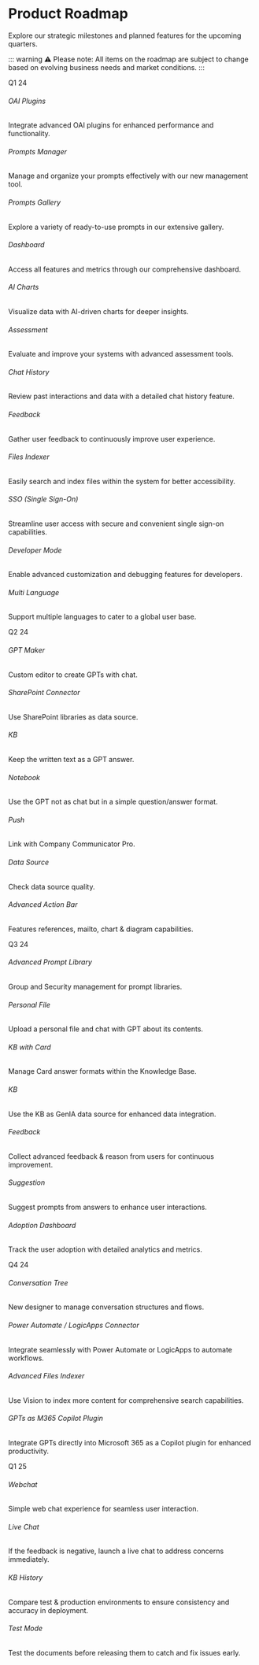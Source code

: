 # Product Roadmap

Explore our strategic milestones and planned features for the upcoming quarters.

::: warning ⚠️
Please note: All items on the roadmap are subject to change based on evolving business needs and market conditions.
:::

<section class="timeline_area section_padding_130">
    <div class="container">
        <div class="row">
            <div class="col-12">
                <!-- Timeline Area-->
                <div class="apland-timeline-area">
                    <div class="single-timeline-area">
                        <div class="timeline-date wow fadeInLeft" data-wow-delay="0.1s"
                            style="visibility: visible; animation-delay: 0.1s; animation-name: fadeInLeft;">
                            <p>Q1 24</p>
                        </div>
                        <div class="row">
                            <div class="col-12 col-md-6 col-lg-4">
                                <div class="single-timeline-content d-flex wow fadeInLeft" data-wow-delay="0.3s">
                                    <div class="timeline-icon"><i class="fa fa-plug" aria-hidden="true"></i></div>
                                    <div class="timeline-text">
                                        <h6>OAI Plugins</h6>
                                        <p>Integrate advanced OAI plugins for enhanced performance and functionality.
                                        </p>
                                    </div>
                                </div>
                            </div>
                            <div class="col-12 col-md-6 col-lg-4">
                                <div class="single-timeline-content d-flex wow fadeInLeft" data-wow-delay="0.5s">
                                    <div class="timeline-icon"><i class="fa fa-tasks" aria-hidden="true"></i></div>
                                    <div class="timeline-text">
                                        <h6>Prompts Manager</h6>
                                        <p>Manage and organize your prompts effectively with our new management tool.
                                        </p>
                                    </div>
                                </div>
                            </div>
                            <div class="col-12 col-md-6 col-lg-4">
                                <div class="single-timeline-content d-flex wow fadeInLeft" data-wow-delay="0.7s">
                                    <div class="timeline-icon"><i class="fa fa-image" aria-hidden="true"></i></div>
                                    <div class="timeline-text">
                                        <h6>Prompts Gallery</h6>
                                        <p>Explore a variety of ready-to-use prompts in our extensive gallery.</p>
                                    </div>
                                </div>
                            </div>
                            <div class="col-12 col-md-6 col-lg-4">
                                <div class="single-timeline-content d-flex wow fadeInLeft" data-wow-delay="0.3s">
                                    <div class="timeline-icon"><i class="fa fa-dashboard" aria-hidden="true"></i></div>
                                    <div class="timeline-text">
                                        <h6>Dashboard</h6>
                                        <p>Access all features and metrics through our comprehensive dashboard.</p>
                                    </div>
                                </div>
                            </div>
                            <div class="col-12 col-md-6 col-lg-4">
                                <div class="single-timeline-content d-flex wow fadeInLeft" data-wow-delay="0.5s">
                                    <div class="timeline-icon"><i class="fa fa-line-chart" aria-hidden="true"></i></div>
                                    <div class="timeline-text">
                                        <h6>AI Charts</h6>
                                        <p>Visualize data with AI-driven charts for deeper insights.</p>
                                    </div>
                                </div>
                            </div>
                            <div class="col-12 col-md-6 col-lg-4">
                                <div class="single-timeline-content d-flex wow fadeInLeft" data-wow-delay="0.7s">
                                    <div class="timeline-icon"><i class="fa fa-check-square" aria-hidden="true"></i>
                                    </div>
                                    <div class="timeline-text">
                                        <h6>Assessment</h6>
                                        <p>Evaluate and improve your systems with advanced assessment tools.</p>
                                    </div>
                                </div>
                            </div>
                            <div class="col-12 col-md-6 col-lg-4">
                                <div class="single-timeline-content d-flex wow fadeInLeft" data-wow-delay="0.3s">
                                    <div class="timeline-icon"><i class="fa fa-history" aria-hidden="true"></i></div>
                                    <div class="timeline-text">
                                        <h6>Chat History</h6>
                                        <p>Review past interactions and data with a detailed chat history feature.</p>
                                    </div>
                                </div>
                            </div>
                            <div class="col-12 col-md-6 col-lg-4">
                                <div class="single-timeline-content d-flex wow fadeInLeft" data-wow-delay="0.5s">
                                    <div class="timeline-icon"><i class="fa fa-comments" aria-hidden="true"></i></div>
                                    <div class="timeline-text">
                                        <h6>Feedback</h6>
                                        <p>Gather user feedback to continuously improve user experience.</p>
                                    </div>
                                </div>
                            </div>
                            <div class="col-12 col-md-6 col-lg-4">
                                <div class="single-timeline-content d-flex wow fadeInLeft" data-wow-delay="0.7s">
                                    <div class="timeline-icon"><i class="fa fa-search" aria-hidden="true"></i></div>
                                    <div class="timeline-text">
                                        <h6>Files Indexer</h6>
                                        <p>Easily search and index files within the system for better accessibility.</p>
                                    </div>
                                </div>
                            </div>
                            <div class="col-12 col-md-6 col-lg-4">
                                <div class="single-timeline-content d-flex wow fadeInLeft" data-wow-delay="0.3s">
                                    <div class="timeline-icon"><i class="fa fa-universal-access" aria-hidden="true"></i>
                                    </div>
                                    <div class="timeline-text">
                                        <h6>SSO (Single Sign-On)</h6>
                                        <p>Streamline user access with secure and convenient single sign-on
                                            capabilities.</p>
                                    </div>
                                </div>
                            </div>
                            <div class="col-12 col-md-6 col-lg-4">
                                <div class="single-timeline-content d-flex wow fadeInLeft" data-wow-delay="0.5s">
                                    <div class="timeline-icon"><i class="fa fa-code" aria-hidden="true"></i></div>
                                    <div class="timeline-text">
                                        <h6>Developer Mode</h6>
                                        <p>Enable advanced customization and debugging features for developers.</p>
                                    </div>
                                </div>
                            </div>
                            <div class="col-12 col-md-6 col-lg-4">
                                <div class="single-timeline-content d-flex wow fadeInLeft" data-wow-delay="0.7s">
                                    <div class="timeline-icon"><i class="fa fa-globe" aria-hidden="true"></i></div>
                                    <div class="timeline-text">
                                        <h6>Multi Language</h6>
                                        <p>Support multiple languages to cater to a global user base.</p>
                                    </div>
                                </div>
                            </div>
                        </div>
                    </div>
                    <div class="single-timeline-area">
                        <div class="timeline-date wow fadeInLeft" data-wow-delay="0.1s"
                            style="visibility: visible; animation-delay: 0.1s; animation-name: fadeInLeft;">
                            <p>Q2 24</p>
                        </div>
                        <div class="row">
                            <div class="col-12 col-md-6 col-lg-4">
                                <div class="single-timeline-content d-flex wow fadeInLeft" data-wow-delay="0.3s">
                                    <div class="timeline-icon"><i class="fa fa-code" aria-hidden="true"></i></div>
                                    <div class="timeline-text">
                                        <h6>GPT Maker</h6>
                                        <p>Custom editor to create GPTs with chat.</p>
                                    </div>
                                </div>
                            </div>
                            <div class="col-12 col-md-6 col-lg-4">
                                <div class="single-timeline-content d-flex wow fadeInLeft" data-wow-delay="0.5s">
                                    <div class="timeline-icon"><i class="fa fa-link" aria-hidden="true"></i></div>
                                    <div class="timeline-text">
                                        <h6>SharePoint Connector</h6>
                                        <p>Use SharePoint libraries as data source.</p>
                                    </div>
                                </div>
                            </div>
                            <div class="col-12 col-md-6 col-lg-4">
                                <div class="single-timeline-content d-flex wow fadeInLeft" data-wow-delay="0.7s">
                                    <div class="timeline-icon"><i class="fa fa-book" aria-hidden="true"></i></div>
                                    <div class="timeline-text">
                                        <h6>KB</h6>
                                        <p>Keep the written text as a GPT answer.</p>
                                    </div>
                                </div>
                            </div>
                            <div class="col-12 col-md-6 col-lg-4">
                                <div class="single-timeline-content d-flex wow fadeInLeft" data-wow-delay="0.3s">
                                    <div class="timeline-icon"><i class="fa fa-laptop" aria-hidden="true"></i></div>
                                    <div class="timeline-text">
                                        <h6>Notebook</h6>
                                        <p>Use the GPT not as chat but in a simple question/answer format.</p>
                                    </div>
                                </div>
                            </div>
                            <div class="col-12 col-md-6 col-lg-4">
                                <div class="single-timeline-content d-flex wow fadeInLeft" data-wow-delay="0.5s">
                                    <div class="timeline-icon"><i class="fa fa-bullhorn" aria-hidden="true"></i></div>
                                    <div class="timeline-text">
                                        <h6>Push</h6>
                                        <p>Link with Company Communicator Pro.</p>
                                    </div>
                                </div>
                            </div>
                            <div class="col-12 col-md-6 col-lg-4">
                                <div class="single-timeline-content d-flex wow fadeInLeft" data-wow-delay="0.7s">
                                    <div class="timeline-icon"><i class="fa fa-database" aria-hidden="true"></i></div>
                                    <div class="timeline-text">
                                        <h6>Data Source</h6>
                                        <p>Check data source quality.</p>
                                    </div>
                                </div>
                            </div>
                            <div class="col-12 col-md-6 col-lg-4">
                                <div class="single-timeline-content d-flex wow fadeInLeft" data-wow-delay="0.3s">
                                    <div class="timeline-icon"><i class="fa fa-bars" aria-hidden="true"></i></div>
                                    <div class="timeline-text">
                                        <h6>Advanced Action Bar</h6>
                                        <p>Features references, mailto, chart & diagram capabilities.</p>
                                    </div>
                                </div>
                            </div>
                        </div>
                    </div>
                    <div class="single-timeline-area">
                        <div class="timeline-date wow fadeInLeft" data-wow-delay="0.1s"
                            style="visibility: visible; animation-delay: 0.1s; animation-name: fadeInLeft;">
                            <p>Q3 24</p>
                        </div>
                        <div class="row">
                            <div class="col-12 col-md-6 col-lg-4">
                                <div class="single-timeline-content d-flex wow fadeInLeft" data-wow-delay="0.3s">
                                    <div class="timeline-icon"><i class="fa fa-bookmark-o" aria-hidden="true"></i></div>
                                    <div class="timeline-text">
                                        <h6>Advanced Prompt Library</h6>
                                        <p>Group and Security management for prompt libraries.</p>
                                    </div>
                                </div>
                            </div>
                            <div class="col-12 col-md-6 col-lg-4">
                                <div class="single-timeline-content d-flex wow fadeInLeft" data-wow-delay="0.5s">
                                    <div class="timeline-icon"><i class="fa fa-file-text" aria-hidden="true"></i></div>
                                    <div class="timeline-text">
                                        <h6>Personal File</h6>
                                        <p>Upload a personal file and chat with GPT about its contents.</p>
                                    </div>
                                </div>
                            </div>
                            <div class="col-12 col-md-6 col-lg-4">
                                <div class="single-timeline-content d-flex wow fadeInLeft" data-wow-delay="0.7s">
                                    <div class="timeline-icon"><i class="fa fa-address-card" aria-hidden="true"></i>
                                    </div>
                                    <div class="timeline-text">
                                        <h6>KB with Card</h6>
                                        <p>Manage Card answer formats within the Knowledge Base.</p>
                                    </div>
                                </div>
                            </div>
                            <div class="col-12 col-md-6 col-lg-4">
                                <div class="single-timeline-content d-flex wow fadeInLeft" data-wow-delay="0.3s">
                                    <div class="timeline-icon"><i class="fa fa-database" aria-hidden="true"></i></div>
                                    <div class="timeline-text">
                                        <h6>KB</h6>
                                        <p>Use the KB as GenIA data source for enhanced data integration.</p>
                                    </div>
                                </div>
                            </div>
                            <div class="col-12 col-md-6 col-lg-4">
                                <div class="single-timeline-content d-flex wow fadeInLeft" data-wow-delay="0.5s">
                                    <div class="timeline-icon"><i class="fa fa-commenting" aria-hidden="true"></i></div>
                                    <div class="timeline-text">
                                        <h6>Feedback</h6>
                                        <p>Collect advanced feedback & reason from users for continuous improvement.</p>
                                    </div>
                                </div>
                            </div>
                            <div class="col-12 col-md-6 col-lg-4">
                                <div class="single-timeline-content d-flex wow fadeInLeft" data-wow-delay="0.7s">
                                    <div class="timeline-icon"><i class="fa fa-lightbulb-o" aria-hidden="true"></i>
                                    </div>
                                    <div class="timeline-text">
                                        <h6>Suggestion</h6>
                                        <p>Suggest prompts from answers to enhance user interactions.</p>
                                    </div>
                                </div>
                            </div>
                            <div class="col-12 col-md-6 col-lg-4">
                                <div class="single-timeline-content d-flex wow fadeInLeft" data-wow-delay="0.3s">
                                    <div class="timeline-icon"><i class="fa fa-line-chart" aria-hidden="true"></i></div>
                                    <div class="timeline-text">
                                        <h6>Adoption Dashboard</h6>
                                        <p>Track the user adoption with detailed analytics and metrics.</p>
                                    </div>
                                </div>
                            </div>
                        </div>
                    </div>
                    <div class="single-timeline-area">
                        <div class="timeline-date wow fadeInLeft" data-wow-delay="0.1s"
                            style="visibility: visible; animation-delay: 0.1s; animation-name: fadeInLeft;">
                            <p>Q4 24</p>
                        </div>
                        <div class="row">
                            <div class="col-12 col-md-6 col-lg-4">
                                <div class="single-timeline-content d-flex wow fadeInLeft" data-wow-delay="0.3s">
                                    <div class="timeline-icon"><i class="fa fa-tree" aria-hidden="true"></i></div>
                                    <div class="timeline-text">
                                        <h6>Conversation Tree</h6>
                                        <p>New designer to manage conversation structures and flows.</p>
                                    </div>
                                </div>
                            </div>
                            <div class="col-12 col-md-6 col-lg-4">
                                <div class="single-timeline-content d-flex wow fadeInLeft" data-wow-delay="0.5s">
                                    <div class="timeline-icon"><i class="fa fa-connectdevelop" aria-hidden="true"></i>
                                    </div>
                                    <div class="timeline-text">
                                        <h6>Power Automate / LogicApps Connector</h6>
                                        <p>Integrate seamlessly with Power Automate or LogicApps to automate workflows.
                                        </p>
                                    </div>
                                </div>
                            </div>
                            <div class="col-12 col-md-6 col-lg-4">
                                <div class="single-timeline-content d-flex wow fadeInLeft" data-wow-delay="0.7s">
                                    <div class="timeline-icon"><i class="fa fa-search-plus" aria-hidden="true"></i>
                                    </div>
                                    <div class="timeline-text">
                                        <h6>Advanced Files Indexer</h6>
                                        <p>Use Vision to index more content for comprehensive search capabilities.</p>
                                    </div>
                                </div>
                            </div>
                            <div class="col-12 col-md-6 col-lg-4">
                                <div class="single-timeline-content d-flex wow fadeInLeft" data-wow-delay="0.3s">
                                    <div class="timeline-icon"><i class="fa fa-microsoft" aria-hidden="true"></i></div>
                                    <div class="timeline-text">
                                        <h6>GPTs as M365 Copilot Plugin</h6>
                                        <p>Integrate GPTs directly into Microsoft 365 as a Copilot plugin for enhanced
                                            productivity.</p>
                                    </div>
                                </div>
                            </div>
                        </div>
                    </div>
                    <div class="single-timeline-area">
                        <div class="timeline-date wow fadeInLeft" data-wow-delay="0.1s" style="visibility: visible; animation-delay: 0.1s; animation-name: fadeInLeft;">
                            <p>Q1 25</p>
                        </div>
                        <div class="row">
                            <div class="col-12 col-md-6 col-lg-4">
                                <div class="single-timeline-content d-flex wow fadeInLeft" data-wow-delay="0.3s">
                                    <div class="timeline-icon"><i class="fa fa-comments" aria-hidden="true"></i></div>
                                    <div class="timeline-text">
                                        <h6>Webchat</h6>
                                        <p>Simple web chat experience for seamless user interaction.</p>
                                    </div>
                                </div>
                            </div>
                            <div class="col-12 col-md-6 col-lg-4">
                                <div class="single-timeline-content d-flex wow fadeInLeft" data-wow-delay="0.5s">
                                    <div class="timeline-icon"><i class="fa fa-life-ring" aria-hidden="true"></i></div>
                                    <div class="timeline-text">
                                        <h6>Live Chat</h6>
                                        <p>If the feedback is negative, launch a live chat to address concerns immediately.</p>
                                    </div>
                                </div>
                            </div>
                            <div class="col-12 col-md-6 col-lg-4">
                                <div class="single-timeline-content d-flex wow fadeInLeft" data-wow-delay="0.7s">
                                    <div class="timeline-icon"><i class="fa fa-history" aria-hidden="true"></i></div>
                                    <div class="timeline-text">
                                        <h6>KB History</h6>
                                        <p>Compare test & production environments to ensure consistency and accuracy in deployment.</p>
                                    </div>
                                </div>
                            </div>
                            <div class="col-12 col-md-6 col-lg-4">
                                <div class="single-timeline-content d-flex wow fadeInLeft" data-wow-delay="0.3s">
                                    <div class="timeline-icon"><i class="fa fa-flask" aria-hidden="true"></i></div>
                                    <div class="timeline-text">
                                        <h6>Test Mode</h6>
                                        <p>Test the documents before releasing them to catch and fix issues early.</p>
                                    </div>
                                </div>
                            </div>
                        </div>
                    </div>
                </div>
            </div>
        </div>
    </div>
</section>

<Hubspot />
<Clarity />
<GoogleAnalytics />